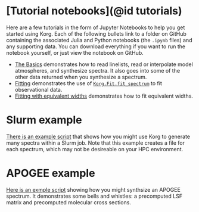 # [Tutorial notebooks](@id tutorials)
Here are a few tutorials in the form of Jupyter Notebooks to help you get started using Korg.  Each of the following bullets link to a folder on GitHub containing the associated Julia and Python notebooks (the `.ipynb` files) and any supporting data.  You can download everything if you want to run the notebook yourself, or just view the notebook on GitHub.
- [The Basics](https://github.com/ajwheeler/Korg.jl/tree/main/misc/Tutorial%20notebooks/basics) demonstrates how to read linelists, read or interpolate model atmospheres, and synthesize spectra. It also goes into some of the other data returned when you synthesize a spectrum.
- [Fitting](https://github.com/ajwheeler/Korg.jl/tree/main/misc/Tutorial%20notebooks/fitting) demonstrates the use of [`Korg.Fit.fit_spectrum`](@ref) to fit observational data.
- [Fitting with equivalent widths](https://github.com/ajwheeler/Korg.jl/tree/main/misc/Tutorial%20notebooks/EW%20fitting) demonstrates how to fit equivalent widths.

# Slurm example
[There is an example script](https://github.com/ajwheeler/Korg.jl/tree/main/misc/examples/generate_grid_with_slurm.jl) that shows how you might use Korg to generate many spectra within a Slurm job. Note that this example creates a file for each spectrum, which may not be desireable on your HPC environment.

# APOGEE example
[Here is an exmple script](https://github.com/ajwheeler/Korg.jl/tree/main/misc/examples/synthesize_apogee_spectrum.jl) showing how you might synthsize an APOGEE spectrum.  It demonstrates some bells and whistles: a precomputed LSF matrix and precomputed molecular cross sections.
